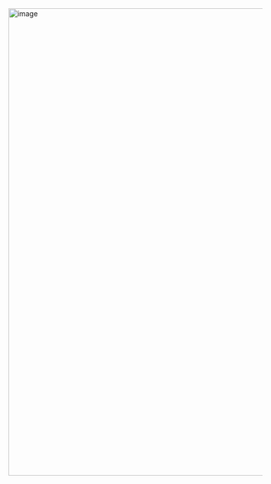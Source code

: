 <img width="1920" height="927" alt="image" src="https://github.com/user-attachments/assets/0f3f6bbf-d745-421c-86cd-87acd04e8c4d" />

